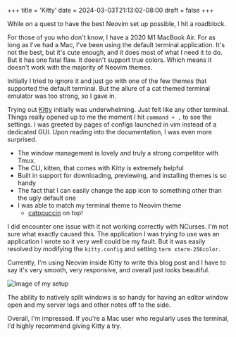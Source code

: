 +++
title = 'Kitty'
date = 2024-03-03T21:13:02-08:00
draft = false
+++

While on a quest to have the best Neovim set up possible, I hit a roadblock.

For those of you who don't know, I have a 2020 M1 MacBook Air. For as long as I've had a Mac, I've been using the default terminal application. It's not the best, but it's cute enough, and it does most of what I need it to do. But it has one fatal flaw. It doesn't support true colors. Which means it doesn't work with the majority of Neovim themes.

Initially I tried to ignore it and just go with one of the few themes that supported the default terminal. But the allure of a cat themed terminal emulator was too strong, so I gave in.

Trying out [Kitty](https://sw.kovidgoyal.net/kitty/) initially was underwhelming. Just felt like any other terminal. Things really opened up to me the moment I hit `command + ,` to see the settings. I was greeted by pages of configs launched in vim instead of a dedicated GUI. Upon reading into the documentation, I was even more surprised.

- The window management is lovely and truly a strong competitor with Tmux.
- The CLI, kitten,  that comes with Kitty is extremely helpful
- Built in support for downloading, previewing, and installing themes is so handy
- The fact that I can easily change the app icon to something other than the ugly default one 
- I was able to match my terminal theme to Neovim theme
  - [catppuccin](https://github.com/catppuccin/catppuccin) on top!

I did encounter one issue with it not working correctly with NCurses. I'm not sure what exactly caused this. The application I was trying to use was an application I wrote so it very well could be my fault. But it was easily resolved by modifying the `kitty.config` and setting `term xterm-256color`.

Currently, I'm using Neovim inside Kitty to write this blog post and I have to say it's very smooth, very responsive, and overall just looks beautiful. 

![Image of my setup](https://i.imgur.com/KT00Kg6.png)

The ability to natively split windows is so handy for having an editor window open and my server logs and other notes off to the side.

Overall, I'm impressed. If you're a Mac user who regularly uses the terminal, I'd highly recommend giving Kitty a try.
